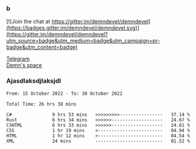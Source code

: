 ### b

[![Join the chat at https://gitter.im/demndevel/demndevel](https://badges.gitter.im/demndevel/demndevel.svg)](https://gitter.im/demndevel/demndevel?utm_source=badge&utm_medium=badge&utm_campaign=pr-badge&utm_content=badge)

[Telegram](https://t.me/demnometa) <br>
[Demn's space](http://demns.space)

### Ajasdlaksdjlaksjdl

<!--START_SECTION:waka-->

```text
From: 15 October 2022 - To: 30 October 2022

Total Time: 26 hrs 38 mins

C#               9 hrs 53 mins   >>>>>>>>>----------------   37.14 %
Rust             6 hrs 34 mins   >>>>>>-------------------   24.67 %
CSHTML           6 hrs 33 mins   >>>>>>-------------------   24.61 %
CSS              1 hr 19 mins    >------------------------   04.94 %
HTML             1 hr 12 mins    >------------------------   04.54 %
XML              24 mins         -------------------------   01.52 %
```

<!--END_SECTION:waka-->
